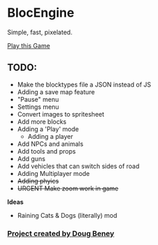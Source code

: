 # BlocEngine

Simple, fast, pixelated.

[Play this Game](https://dougbeney.github.io/blocEngine/)

## TODO:

- Make the blocktypes file a JSON instead of JS
- Adding a save map feature
- "Pause" menu
- Settings menu
- Convert images to spritesheet
- Add more blocks
- Adding a 'Play' mode
	- Adding a player
- Add NPCs and animals
- Add tools and props
- Add guns
- Add vehicles that can switch sides of road
- Adding Multiplayer mode
- ~~Adding phyics~~
- ~~URGENT Make zoom work in game~~


**Ideas**

- Raining Cats & Dogs (literally) mod

### [Project created by Doug Beney](https://dougbeney.com/)